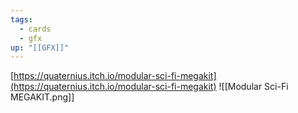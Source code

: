 ```yaml
---
tags:
  - cards
  - gfx
up: "[[GFX]]"
---
```

[https://quaternius.itch.io/modular-sci-fi-megakit](https://quaternius.itch.io/modular-sci-fi-megakit)
![[Modular Sci-Fi MEGAKIT.png]]